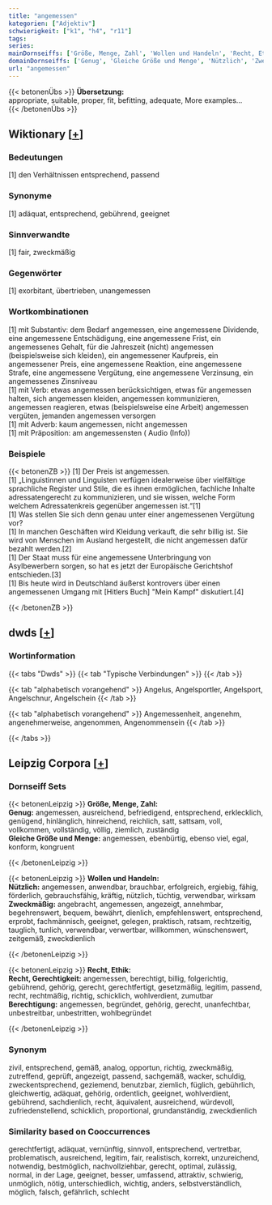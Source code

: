 ```yaml
---
title: "angemessen"
kategorien: ["Adjektiv"]
schwierigkeit: ["k1", "h4", "r11"]
tags:
series:
mainDornseiffs: ['Größe, Menge, Zahl', 'Wollen und Handeln', 'Recht, Ethik']
domainDornseiffs: ['Genug', 'Gleiche Größe und Menge', 'Nützlich', 'Zweckmäßig', 'Recht, Gerechtigkeit', 'Berechtigung']
url: "angemessen"
---
```


{{< betonenÜbs >}}
**Übersetzung:**  
appropriate, suitable, proper, fit, befitting, adequate, More examples...  
{{< /betonenÜbs >}}

## Wiktionary [[+](https://de.wiktionary.org/wiki/angemessen)]

### Bedeutungen
[1] den Verhältnissen entsprechend, passend  

### Synonyme
[1] adäquat, entsprechend, gebührend, geeignet  

### Sinnverwandte
[1] fair, zweckmäßig  

### Gegenwörter
[1] exorbitant, übertrieben, unangemessen  

### Wortkombinationen
[1] mit Substantiv: dem Bedarf angemessen, eine angemessene Dividende, eine angemessene Entschädigung, eine angemessene Frist, ein angemessenes Gehalt, für die Jahreszeit (nicht) angemessen (beispielsweise sich kleiden), ein angemessener Kaufpreis, ein angemessener Preis, eine angemessene Reaktion, eine angemessene Strafe, eine angemessene Vergütung, eine angemessene Verzinsung, ein angemessenes Zinsniveau  
[1] mit Verb: etwas angemessen berücksichtigen, etwas für angemessen halten, sich angemessen kleiden, angemessen kommunizieren, angemessen reagieren, etwas (beispielsweise eine Arbeit) angemessen vergüten, jemanden angemessen versorgen  
[1] mit Adverb: kaum angemessen, nicht angemessen  
[1] mit Präposition: am angemessensten ( Audio (Info))  

### Beispiele
{{< betonenZB >}}
[1] Der Preis ist angemessen.  
[1] „Linguistinnen und Linguisten verfügen idealerweise über vielfältige sprachliche Register und Stile, die es ihnen ermöglichen, fachliche Inhalte adressatengerecht zu kommunizieren, und sie wissen, welche Form welchem Adressatenkreis gegenüber angemessen ist.“[1]  
[1] Was stellen Sie sich denn genau unter einer angemessenen Vergütung vor?  
[1] In manchen Geschäften wird Kleidung verkauft, die sehr billig ist. Sie wird von Menschen im Ausland hergestellt, die nicht angemessen dafür bezahlt werden.[2]  
[1] Der Staat muss für eine angemessene Unterbringung von Asylbewerbern sorgen, so hat es jetzt der Europäische Gerichtshof entschieden.[3]  
[1] Bis heute wird in Deutschland äußerst kontrovers über einen angemessenen Umgang mit [Hitlers Buch] "Mein Kampf" diskutiert.[4]  

{{< /betonenZB >}}


## dwds [[+](https://www.dwds.de/wb/angemessen)]

### Wortinformation
{{< tabs "Dwds" >}}
{{< tab "Typische Verbindungen" >}}
{{< /tab >}}

{{< tab "alphabetisch vorangehend" >}}
Angelus, Angelsportler, Angelsport, Angelschnur, Angelschein
{{< /tab >}}

{{< tab "alphabetisch vorangehend" >}}
Angemessenheit, angenehm, angenehmerweise, angenommen, Angenommensein
{{< /tab >}}

{{< /tabs >}}

## Leipzig Corpora [[+](https://corpora.uni-leipzig.de/en/res?word=angemessen&corpusId=deu_newscrawl-public_2018)]

### Dornseiff Sets
{{< betonenLeipzig >}}
**Größe, Menge, Zahl:**  
**Genug:** angemessen, ausreichend, befriedigend, entsprechend, erklecklich, genügend, hinlänglich, hinreichend, reichlich, satt, sattsam, voll, vollkommen, vollständig, völlig, ziemlich, zuständig  
**Gleiche Größe und Menge:** angemessen, ebenbürtig, ebenso viel, egal, konform, kongruent  

{{< /betonenLeipzig >}}


{{< betonenLeipzig >}}
**Wollen und Handeln:**  
**Nützlich:** angemessen, anwendbar, brauchbar, erfolgreich, ergiebig, fähig, förderlich, gebrauchsfähig, kräftig, nützlich, tüchtig, verwendbar, wirksam  
**Zweckmäßig:** angebracht, angemessen, angezeigt, annehmbar, begehrenswert, bequem, bewährt, dienlich, empfehlenswert, entsprechend, erprobt, fachmännisch, geeignet, gelegen, praktisch, ratsam, rechtzeitig, tauglich, tunlich, verwendbar, verwertbar, willkommen, wünschenswert, zeitgemäß, zweckdienlich  

{{< /betonenLeipzig >}}


{{< betonenLeipzig >}}
**Recht, Ethik:**  
**Recht, Gerechtigkeit:** angemessen, berechtigt, billig, folgerichtig, gebührend, gehörig, gerecht, gerechtfertigt, gesetzmäßig, legitim, passend, recht, rechtmäßig, richtig, schicklich, wohlverdient, zumutbar  
**Berechtigung:** angemessen, begründet, gehörig, gerecht, unanfechtbar, unbestreitbar, unbestritten, wohlbegründet  

{{< /betonenLeipzig >}}

### Synonym
zivil, entsprechend, gemäß, analog, opportun, richtig, zweckmäßig, zutreffend, geprüft, angezeigt, passend, sachgemäß, wacker, schuldig, zweckentsprechend, geziemend, benutzbar, ziemlich, füglich, gebührlich, gleichwertig, adäquat, gehörig, ordentlich, geeignet, wohlverdient, gebührend, sachdienlich, recht, äquivalent, ausreichend, würdevoll, zufriedenstellend, schicklich, proportional, grundanständig, zweckdienlich


### Similarity based on Cooccurrences
gerechtfertigt, adäquat, vernünftig, sinnvoll, entsprechend, vertretbar, problematisch, ausreichend, legitim, fair, realistisch, korrekt, unzureichend, notwendig, bestmöglich, nachvollziehbar, gerecht, optimal, zulässig, normal, in der Lage, geeignet, besser, umfassend, attraktiv, schwierig, unmöglich, nötig, unterschiedlich, wichtig, anders, selbstverständlich, möglich, falsch, gefährlich, schlecht

